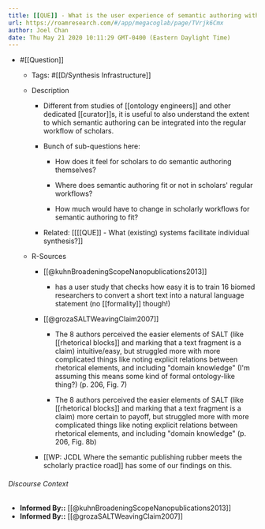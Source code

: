 ```yaml
---
title: [[QUE]] - What is the user experience of semantic authoring within regular scholarly workflows?
url: https://roamresearch.com/#/app/megacoglab/page/TVrjk6Cmx
author: Joel Chan
date: Thu May 21 2020 10:11:29 GMT-0400 (Eastern Daylight Time)
---
```


- #[[Question]]

    - Tags: #[[D/Synthesis Infrastructure]]

    - Description

        - Different from studies of [[ontology engineers]] and other dedicated [[curator]]s, it is useful to also understand the extent to which semantic authoring can be integrated into the regular workflow of scholars.

        - Bunch of sub-questions here:

            - How does it feel for scholars to do semantic authoring themselves?

            - Where does semantic authoring fit or not in scholars' regular workflows?

            - How much would have to change in scholarly workflows for semantic authoring to fit?

        - Related: [[[[QUE]] - What (existing) systems facilitate individual synthesis?]]

    - R-Sources

        - [[@kuhnBroadeningScopeNanopublications2013]]

            - has a user study that checks how easy it is to train 16 biomed researchers to convert a short text into a natural language statement (no [[formality]] though!)

        - [[@grozaSALTWeavingClaim2007]]

            - The 8 authors perceived the easier elements of SALT (like [[rhetorical blocks]] and marking that a text fragment is a claim) intuitive/easy, but struggled more with more complicated things like noting explicit relations between rhetorical elements, and including "domain knowledge" (I'm assuming this means some kind of formal ontology-like thing?) (p. 206, Fig. 7)

            - The 8 authors perceived the easier elements of SALT (like [[rhetorical blocks]] and marking that a text fragment is a claim) more certain to payoff, but struggled more with more complicated things like noting explicit relations between rhetorical elements, and including "domain knowledge" (p. 206, Fig. 8b)

        - [[WP: JCDL Where the semantic publishing rubber meets the scholarly practice road]] has some of our findings on this.

###### Discourse Context

- **Informed By::** [[@kuhnBroadeningScopeNanopublications2013]]
- **Informed By::** [[@grozaSALTWeavingClaim2007]]
